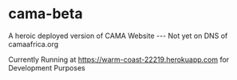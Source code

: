 # cama-beta
A heroic deployed version of CAMA Website --- Not yet on DNS of camaafrica.org

Currently Running at https://warm-coast-22219.herokuapp.com for Development Purposes
